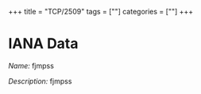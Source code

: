 +++
title = "TCP/2509"
tags = [""]
categories = [""]
+++

# IANA Data

_Name:_ fjmpss

_Description:_ fjmpss

